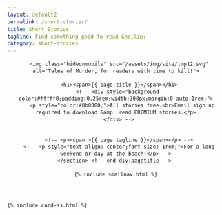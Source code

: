 ```yaml
---
layout: default2
permalink: /short-stories/
title: Short Stories
tagline: Find something good to read &hellip;
category: short-stories
---
```


<div class="{{ page.title }}">

  <header class="pagehead">
     <section class="pagetitle">
      
      <img class="hideonmobile" src="/assets/img/site/tmp12.svg" alt="Tales of Murder, for readers with time to kill!">

      <h1><span>{{ page.title }}</span></h1>
      <!-- <div style="background-color:#fffff0;padding:0.25rem;width:300px;margin:0 auto 1rem;">
        <p style="color:#8b0000;">All stories free.<br>Email sign up required to download &amp; read PREMIUM stories.</p>
      </div> -->


      <!-- <p><span >{{ page.tagline }}</span></p> -->
      <!-- <p style="text-align: center;font-size: 1rem;">For a long weekend or day at the beach!</p> -->
    </section> <!-- end div.pagetitle --> 
    
    {% include smallnav.html %}
    
  </header>

  <div class="cf"></div>

  <section class="card__container">

    {% include card-ss.html %}

  </section> <!-- end section .container .card__container -->


</div>